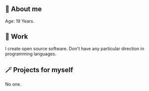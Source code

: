 ## 🎲 About me
Age: 19 Years.

## 💼 Work
I create open source software. Don't have any particular direction in programming languages.

## 🪄 Projects for myself
No one.
